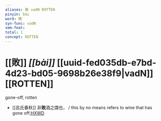 ```yaml
---
aliases: 敗 vadN ROTTEN
pinyin: bài
word: 敗
syn-func: vadN
sem-feat: 
total: 1
concept: ROTTEN 
---
```

# [[敗]] *[[bài]]*  [[uuid-fed035db-e7bd-4d23-bd05-9698b26e38f9|vadN]] [[ROTTEN]]
gone-off, rotten
 - [[呂氏春秋]] 非**敗**酒之謂也， / this by no means refers to wine that has gone off;[HXWD](https://hxwd.org/textview.html?location=KR3j0009_tls_002-17a.47)